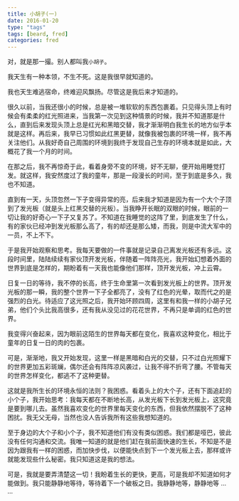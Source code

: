 ```yaml
---
title: 小胡子(一)
date: 2016-01-20
type: "tags"
tags: [beard, fred]
categories: fred
---
```



对，就是那一撮。别人都叫我`小胡子`。

我天生有一种本领，不生不死。这是我很早就知道的。

我也天生难逃宿命，终难迎风飘扬。尽管这是我后来才知道的。

<!--more-->

很久以前，当我还很小的时候，总是被一堆软软的东西包裹着。只见得头顶上有时候会有柔柔的红光照进来，当我第一次见到这种情景的时候，我并不知道那是什么，直到后来发现头顶上总是红光和黑暗交替，我才渐渐明白我生长的地方似乎本就是这样。再后来，我早已习惯如此红黑更替，就像我被包裹的环境一样，我不再关注他们。从我好奇自己周围的环境到我终于发现自己生存的环境本就是如此，大概花了我一个月的时间。

在那之后，我不再惊奇于此，看着身旁不变的环境，好不无聊，便开始用睡觉打发。就这样，我安然度过了我的童年，那是一段漫长的时间，至于到底是多久，我也不知道。

直到有一天，头顶忽然一下子变得异常的亮，后来我才知道是因为有一个大个子顶到了发光板（就是头上红黑交替的光板）。当我睁开长眠的双眼的时候，眼前的一切让我的好奇心一下子又复苏了。不知道在我睡觉的这阵了里，到底发生了什么，有的家伙已经冲到发光板那么高了，有的却还是那么矮，而我，则是中流大军中的一员，不上不下。

于是我开始观察和思考。我每天要做的一件事就是记录自己离发光板还有多远。这段时间里，陆陆续续有家伙顶开发光板，伴随着一阵阵亮光，我开始幻想着外面的世界到底是怎样的，期盼着有一天我也能像他们那样，顶开发光板，冲上云霄。

日复一日的等待，我不停的长高，终于生命里第一次看到发光板上的世界。顶开发光板的那一瞬，我的整个世界一下子全都亮了，没有了红色的光晕，取而代之的是强烈的白光。待适应了这光照之后，我开始环顾四周，这里有和我一样的小胡子兄弟，他们个头比我高很多，还有我从没见过的花花世界，不再只是单调的红色的世界。

我变得兴奋起来，因为眼前这陌生的世界每天都在变化，我喜欢这种变化，相比于童年的日复一日的肉的包裹。

可是，渐渐地，我又开始发现，这里一样是黑暗和白光的交替，只不过白光照耀下的世界更加五彩斑斓，偶尔还会有阵阵凉风袭过，让我不得不折弯了腰。不管每天的世界怎样变化，都逃不了这种更替。

这就是我所生长的环境永恒的法则？我困惑。看着头上的大个子，还有下面追赶的小个子，我开始思考：我每天都在不断地长高，从发光板下长到发光板上，这究竟是要到哪儿去。虽然我喜欢变化的世界里每天变化的东西，但我依然摆脱不了这种困扰。我无父无母，当然也没人告诉我所有这些我想知道的。

至于身边的大个子和小个子，我不知道他们有没有类似困惑。我们都是哑巴，彼此没有任何沟通和交流。我唯一知道的就是他们赶在我前面快速的生长，不知是不是因为跟我有一样的困惑，而加快步伐，以便能快点到下一个发光板上去，那样或许就能发现些什么秘密。我只知道这是我的想法。

可是，我就是要弄清楚这一切！我盼着生长的更快，更高，可是我却不知道如何才能做到。我只能静静地等待，等待着下一个破板之日。我静静地等，静静地等 ... ...


